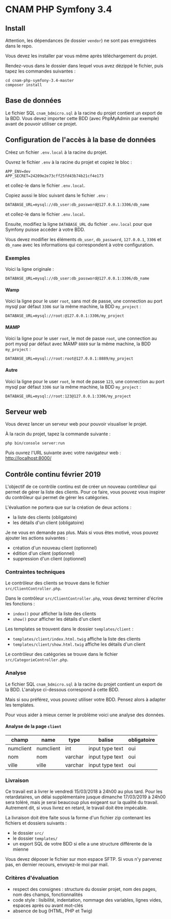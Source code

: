 # CNAM PHP Symfony 3.4

## Install

Attention, les dépendances (le dossier `vendor`) ne sont pas enregistrées dans le repo.

Vous devez les installer par vous même après téléchargement du projet.

Rendez-vous dans le dossier dans lequel vous avez dézippé le fichier, puis tapez les commandes suivantes :

    cd cnam-php-symfony-3.4-master
    composer install

## Base de données

Le fichier SQL `cnam_bdmicro.sql` à la racine du projet contient un export de la BDD.
Vous devez importer cette BDD (avec PhpMyAdmin par exemple) avant de pouvoir utiliser ce projet.

## Configuration de l'accès à la base de données

Créez un fichier `.env.local` à la racine du projet.

Ouvrez le fichier `.env` à la racine du projet et copiez le bloc :

    APP_ENV=dev
    APP_SECRET=24209e2e73cff25fd43b74b21cf4e173

et collez-le dans le fichier `.env.local`.

Copiez aussi le bloc suivant dans le fichier `.env` :

    DATABASE_URL=mysql://db_user:db_password@127.0.0.1:3306/db_name

et collez-le dans le fichier `.env.local`.

Ensuite, modifiez la ligne `DATABASE_URL` du fichier `.env.local` pour que Symfony puisse accéder à votre BDD.

Vous devez modifier les éléments `db_user`, `db_password`, `127.0.0.1`, `3306` et `db_name` avec les informations qui correspondent à votre configuration.

### Exemples

Voici la ligne originale :

    DATABASE_URL=mysql://db_user:db_password@127.0.0.1:3306/db_name

#### Wamp

Voici la ligne pour le user `root`, sans mot de passe, une connection au port mysql par défaut `3306` sur la même machine, la BDD `my_project` :

    DATABASE_URL=mysql://root:@127.0.0.1:3306/my_project

#### MAMP

Voici la ligne pour le user `root`, le mot de passe `root`, une connection au port mysql par défaut avec MAMP `8889` sur la même machine, la BDD `my_project` :

    DATABASE_URL=mysql://root:root@127.0.0.1:8889/my_project

#### Autre

Voici la ligne pour le user `root`, le mot de passe `123`, une connection au port mysql par défaut `3306` sur la même machine, la BDD `my_project` :

    DATABASE_URL=mysql://root:123@127.0.0.1:3306/my_project

## Serveur web

Vous devez lancer un serveur web pour pouvoir visualiser le projet.

À la racin du projet, tapez la commande suivante :

    php bin/console server:run

Puis ouvrez l'URL suivante avec votre navigateur web : [http://localhost:8000/](http://localhost:8000/)

## Contrôle continu février 2019

L'objectif de ce contrôle continu est de créer un nouveau contrôleur qui permet de gérer la liste des clients.
Pour ce faire, vous pouvez vous inspirer du contrôleur qui permet de gérer les catégories.

L'évaluation ne portera que sur la création de deux actions :

- la liste des clients (obligatoire)
- les détails d'un client (obligatoire)

Je ne vous en demande pas plus.
Mais si vous êtes motivé, vous pouvez ajouter les actions suivantes :

- création d'un nouveau client (optionnel)
- édition d'un client (optionnel)
- suppression d'un client (optionnel)

### Contraintes techniques

Le contrôleur des clients se trouve dans le fichier `src/ClientController.php`.

Dans le contrôleur `src/ClientController.php`, vous devez terminer d'écrire les fonctions :

- `index()` pour afficher la liste des clients
- `show()` pour afficher les détails d'un client

Les templates se trouvent dans le dossier `templates/client` :

- `templates/client/index.html.twig` affiche la liste des clients
- `templates/client/show.html.twig` affiche les détails d'un client

Le contrôleur des catégories se trouve dans le fichier `src/CategorieController.php`.

### Analyse

Le fichier SQL `cnam_bdmicro.sql` à la racine du projet contient un export de la BDD.
L'analyse ci-dessous correspond à cette BDD.

Mais si sou préférez, vous pouvez utiliser votre BDD.
Pensez alors à adapter les templates.

Pour vous aider à mieux cerner le problème voici une analyse des données.

#### Analyse de la page `client`

| champ     | name      | type    | balise          | obligatoire |
|-----------|-----------|---------|-----------------|-------------|
| numclient | numclient | int     | input type text | oui         |
| nom       | nom       | varchar | input type text | oui         |
| ville     | ville     | varchar | input type text | oui         |

### Livraison

Ce travail est à livrer le vendredi 15/03/2018 à 24h00 au plus tard.
Pour les retardataires, un délai supplémentaire jusque dimanche 17/03/2019 à 24h00 sera toléré, mais je serai beaucoup plus exigeant sur la qualité du travail.
Autrement dit, si vous livrez en retard, le travail doit être impécable.

La livraison doit être faite sous la forme d'un fichier zip contenant les fichiers et dossiers suivants :

- le dossier `src/`
- le dossier `templates/`
- un export SQL de votre BDD si elle a une structure différente de la mienne

Vous devez déposer le fichier sur mon espace SFTP.
Si vous n'y parvenez pas, en dernier recours, envoyez-le moi par mail.

### Critères d'évaluation

- respect des consignes : structure du dossier projet, nom des pages, nom des champs, fonctionnalités
- code style : lisibilité, indentation, nommage des variables, lignes vides, espaces après ou avant mot-clés
- absence de bug (HTML, PHP et Twig)

